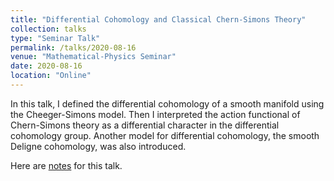 ```yaml
---
title: "Differential Cohomology and Classical Chern-Simons Theory"
collection: talks
type: "Seminar Talk"
permalink: /talks/2020-08-16
venue: "Mathematical-Physics Seminar"
date: 2020-08-16
location: "Online"
---
```


In this talk, I defined the differential cohomology of a smooth manifold using the Cheeger-Simons model. Then I interpreted the action functional of Chern-Simons theory as a differential character in the differential cohomology group. Another model for differential cohomology, the smooth Deligne cohomology, was also introduced. 

Here are [notes](https://triangdrie.github.io/files/diff_cohomology_classical_cs.pdf) for this talk. 